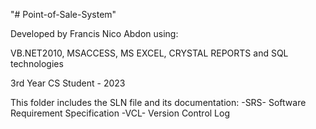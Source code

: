 "# Point-of-Sale-System" 

Developed by Francis Nico Abdon using:

VB.NET2010, 
MSACCESS, 
MS EXCEL, 
CRYSTAL REPORTS 
and SQL technologies

3rd Year CS Student - 2023

This folder includes the SLN file and its documentation:
-SRS- Software Requirement Specification
-VCL- Version Control Log
